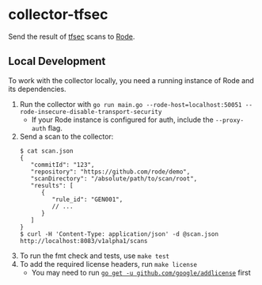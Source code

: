 # collector-tfsec

Send the result of [tfsec](https://tfsec.dev/) scans to [Rode](https://github.com/rode/rode). 

## Local Development

To work with the collector locally, you need a running instance of Rode and its dependencies.

1. Run the collector with `go run main.go --rode-host=localhost:50051 --rode-insecure-disable-transport-security`
    - If your Rode instance is configured for auth, include the `--proxy-auth` flag.
1. Send a scan to the collector:
   ```
   $ cat scan.json
   {
      "commitId": "123",
      "repository": "https://github.com/rode/demo",
      "scanDirectory": "/absolute/path/to/scan/root",
      "results": [
         {
            "rule_id": "GEN001",
            // ...
         }
      ]
   }
   $ curl -H 'Content-Type: application/json' -d @scan.json http://localhost:8083/v1alpha1/scans
   
   ```
1. To run the fmt check and tests, use `make test`
1. To add the required license headers, run `make license`
    - You may need to run [`go get -u github.com/google/addlicense`](https://github.com/google/addlicense) first
   